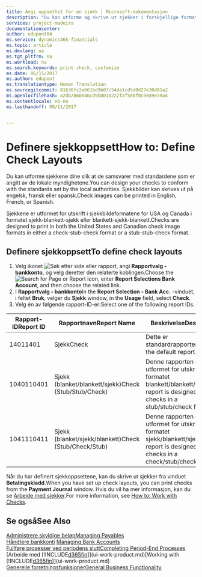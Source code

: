 ```yaml
---
title: Angi oppsettet for en sjekk | Microsoft-dokumentasjon
description: "Du kan utforme og skrive ut sjekker i forskjellige formater for å følge standarder."
services: project-madeira
documentationcenter: 
author: edupont04
ms.service: dynamics365-financials
ms.topic: article
ms.devlang: na
ms.tgt_pltfrm: na
ms.workload: na
ms.search.keywords: print check, customize
ms.date: 06/15/2017
ms.author: edupont
ms.translationtype: Human Translation
ms.sourcegitcommit: 81636fc2e661bd9b07c54da1cd5d0d27e30d01a2
ms.openlocfilehash: a2db2860846cd9b8010222faf580f0c9889e39a4
ms.contentlocale: nb-no
ms.lasthandoff: 09/11/2017


---
```

# <a name="how-to-define-check-layouts"></a><span data-ttu-id="e8d3c-103">Definere sjekkoppsett</span><span class="sxs-lookup"><span data-stu-id="e8d3c-103">How to: Define Check Layouts</span></span>
<span data-ttu-id="e8d3c-104">Du kan utforme sjekkene dine slik at de samsvarer med standardene som er angitt av de lokale myndighetene.</span><span class="sxs-lookup"><span data-stu-id="e8d3c-104">You can design your checks to conform with the standards set by the local authorities.</span></span> <span data-ttu-id="e8d3c-105">Sjekkbilder kan skrives ut på engelsk, fransk eller spansk.</span><span class="sxs-lookup"><span data-stu-id="e8d3c-105">Check images can be printed in English, French, or Spanish.</span></span>

<span data-ttu-id="e8d3c-106">Sjekkene er utformet for utskrift i sjekkbildeformatene for USA og Canada i formatet sjekk-blankett-sjekk eller blankett-sjekk-blankett.</span><span class="sxs-lookup"><span data-stu-id="e8d3c-106">Checks are designed to print in both the United States and Canadian check image formats in either a check-stub-check format or a stub-stub-check format.</span></span>

## <a name="to-define-check-layouts"></a><span data-ttu-id="e8d3c-107">Definere sjekkoppsett</span><span class="sxs-lookup"><span data-stu-id="e8d3c-107">To define check layouts</span></span>
1. <span data-ttu-id="e8d3c-108">Velg ikonet ![Søk etter side eller rapport](media/ui-search/search_small.png "Ikonet Søk etter side eller rapport"), angi **Rapportvalg - bankkonto**, og velg deretter den relaterte koblingen.</span><span class="sxs-lookup"><span data-stu-id="e8d3c-108">Choose the ![Search for Page or Report](media/ui-search/search_small.png "Search for Page or Report icon") icon, enter **Report Selections Bank Account**, and then choose the related link.</span></span>
2. <span data-ttu-id="e8d3c-109">I **Rapportvalg - bankkonto**</span><span class="sxs-lookup"><span data-stu-id="e8d3c-109">In the **Report Selection - Bank Acc.**</span></span> <span data-ttu-id="e8d3c-110">-vinduet, i feltet **Bruk**, velger du **Sjekk**.</span><span class="sxs-lookup"><span data-stu-id="e8d3c-110">window, in the **Usage** field, select **Check**.</span></span>
3. <span data-ttu-id="e8d3c-111">Velg én av følgende rapport-ID-er:</span><span class="sxs-lookup"><span data-stu-id="e8d3c-111">Select one of the following report IDs.</span></span>

| <span data-ttu-id="e8d3c-112">Rapport-ID</span><span class="sxs-lookup"><span data-stu-id="e8d3c-112">Report ID</span></span> | <span data-ttu-id="e8d3c-113">Rapportnavn</span><span class="sxs-lookup"><span data-stu-id="e8d3c-113">Report Name</span></span> | <span data-ttu-id="e8d3c-114">Beskrivelse</span><span class="sxs-lookup"><span data-stu-id="e8d3c-114">Description</span></span> |
| --- | --- | --- |
| <span data-ttu-id="e8d3c-115">1401</span><span class="sxs-lookup"><span data-stu-id="e8d3c-115">1401</span></span> |<span data-ttu-id="e8d3c-116">Sjekk</span><span class="sxs-lookup"><span data-stu-id="e8d3c-116">Check</span></span> |<span data-ttu-id="e8d3c-117">Dette er standardrapporten.</span><span class="sxs-lookup"><span data-stu-id="e8d3c-117">This is the default report.</span></span> |
| <span data-ttu-id="e8d3c-118">10401</span><span class="sxs-lookup"><span data-stu-id="e8d3c-118">10401</span></span> |<span data-ttu-id="e8d3c-119">Sjekk (blanket/blankett/sjekk)</span><span class="sxs-lookup"><span data-stu-id="e8d3c-119">Check (Stub/Stub/Check)</span></span> |<span data-ttu-id="e8d3c-120">Denne rapporten er utformet for utskrift i formatet blankett/blankett/sjekk.</span><span class="sxs-lookup"><span data-stu-id="e8d3c-120">This report is designed to print checks in a stub/stub/check format.</span></span> |
| <span data-ttu-id="e8d3c-121">10411</span><span class="sxs-lookup"><span data-stu-id="e8d3c-121">10411</span></span> |<span data-ttu-id="e8d3c-122">Sjekk (blanket/sjekk/blankett)</span><span class="sxs-lookup"><span data-stu-id="e8d3c-122">Check (Stub/Check/Stub)</span></span> |<span data-ttu-id="e8d3c-123">Denne rapporten er utformet for utskrift i formatet sjekk/blankett/sjekk.</span><span class="sxs-lookup"><span data-stu-id="e8d3c-123">This report is designed to print checks in a check/stub/check format.</span></span> |

<span data-ttu-id="e8d3c-124">Når du har definert sjekkoppsettene, kan du skrive ut sjekker fra vinduet **Betalingskladd**.</span><span class="sxs-lookup"><span data-stu-id="e8d3c-124">When you have set up check layouts, you can print checks from the **Payment Journal** window.</span></span> <span data-ttu-id="e8d3c-125">Hvis du vil ha mer informasjon, kan du se [Arbeide med sjekker](payables-how-work-checks.md).</span><span class="sxs-lookup"><span data-stu-id="e8d3c-125">For more information, see [How to: Work with Checks](payables-how-work-checks.md).</span></span>

## <a name="see-also"></a><span data-ttu-id="e8d3c-126">Se også</span><span class="sxs-lookup"><span data-stu-id="e8d3c-126">See Also</span></span>
[<span data-ttu-id="e8d3c-127">Administrere skyldige beløp</span><span class="sxs-lookup"><span data-stu-id="e8d3c-127">Managing Payables</span></span>](payables-manage-payables.md)  
<span data-ttu-id="e8d3c-128">[Håndtere bankkonti](bank-manage-bank-accounts.md) </span><span class="sxs-lookup"><span data-stu-id="e8d3c-128">[Managing Bank Accounts](bank-manage-bank-accounts.md) </span></span>  
[<span data-ttu-id="e8d3c-129">Fullføre prosesser ved periodens slutt</span><span class="sxs-lookup"><span data-stu-id="e8d3c-129">Completing Period-End Processes</span></span>](year-how-complete-period-end-processes.md)  
<span data-ttu-id="e8d3c-130">[Arbeide med [!INCLUDE[d365fin](includes/d365fin_md.md)]](ui-work-product.md)</span><span class="sxs-lookup"><span data-stu-id="e8d3c-130">[Working with [!INCLUDE[d365fin](includes/d365fin_md.md)]](ui-work-product.md)</span></span>  
[<span data-ttu-id="e8d3c-131">Generelle forretningsfunksjoner</span><span class="sxs-lookup"><span data-stu-id="e8d3c-131">General Business Functionality</span></span>](ui-across-business-areas.md)

